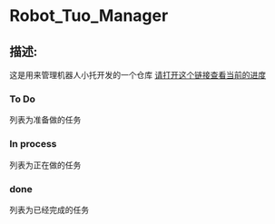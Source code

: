 # Robot_Tuo_Manager

## 描述:
这是用来管理机器人小托开发的一个仓库
[请打开这个链接查看当前的进度](https://github.com/zz373609/Robot_Tuo_Manager/projects/1)

### To Do
列表为准备做的任务

### In process
列表为正在做的任务

### done 
列表为已经完成的任务
